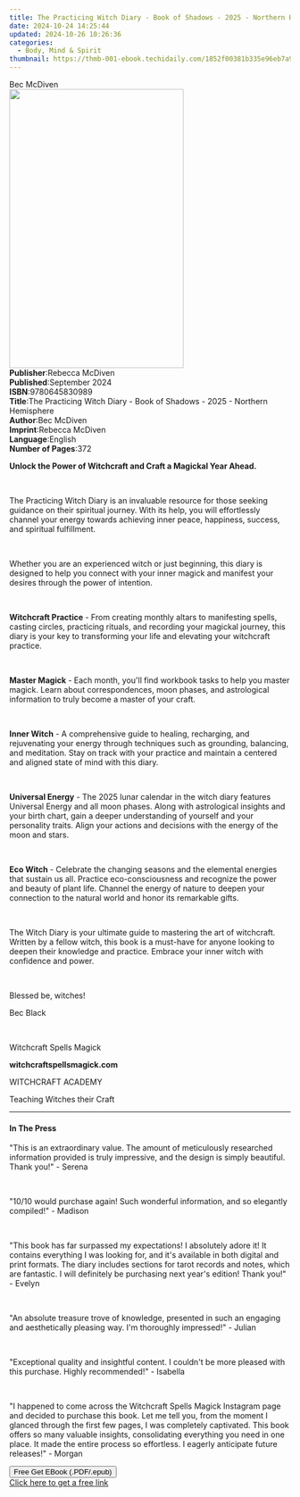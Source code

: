 ```yaml
---
title: The Practicing Witch Diary - Book of Shadows - 2025 - Northern Hemisphere | Free Book
date: 2024-10-24 14:25:44
updated: 2024-10-26 10:26:36
categories:
  - Body, Mind & Spirit
thumbnail: https://thmb-001-ebook.techidaily.com/1852f00381b335e96eb7a9af996e126efe86e366f3b704a08fe12b811054fb42.jpg
---
```

<main id="book-container">
  <div class="flex flex-col">
    <div class="book-brief flex-1 py-6 px-4 sm:p-6 md:py-10 md:px-8">
      <!-- brief-->
      <div class="book-brief-main">Bec McDiven</div>
    </div>
    <div
      class="book-meta-info flex-1 grid gap-4 col-start-1 col-end-3 row-start-1 sm:mb-6 sm:grid-cols-4 lg:gap-6 lg:col-start-2 lg:row-end-6 lg:row-span-6 lg:mb-0"
    >
      <div
        class="book-meta-info-left place-content-center mt-4 p-4 text-sm leading-6 col-start-2 col-span-2 dark:text-slate-400"
      >
        <img
          class="w-full h-500 object-cover rounded-lg sm:h-255 sm:col-span-2 lg:col-span-full"
          src="https://img-001-ebook.techidaily.com/451e61336800e7a4917e1cfdeda61ee192bf60664df0085de71d32ca86d6aa7a.jpg"
          alt=""
          width="312"
          height="500"
        />
      </div>
      <div
        class="book-meta-info-right mt-2 col-start-1 row-start-2 col-span-3 self-center"
      >
        <!-- meta data  -->
        <div class="flex flex-col px-4 md:px-8">
          <div class="flex-1">
            <strong>Publisher</strong>:<span class="px-2">Rebecca McDiven</span>
          </div>
          <div class="flex-1">
            <strong>Published</strong>:<span class="px-2">September 2024</span>
          </div>
          <div class="flex-1">
            <strong>ISBN</strong>:<span class="px-2">9780645830989</span>
          </div>
          <div class="flex-1">
            <strong>Title</strong>:<span class="px-2"
              >The Practicing Witch Diary - Book of Shadows - 2025 - Northern
              Hemisphere</span
            >
          </div>
          <div class="flex-1">
            <strong>Author</strong>:<span class="px-2">Bec McDiven</span>
          </div>
          <div class="flex-1">
            <strong>Imprint</strong>:<span class="px-2">Rebecca McDiven</span>
          </div>
          <div class="flex-1">
            <strong>Language</strong>:<span class="px-2">English</span>
          </div>
          <div class="flex-1">
            <strong>Number of Pages</strong>:<span class="px-2">372</span>
          </div>
        </div>
      </div>
    </div>
    <div class="book-description flex-1 py-6 px-4 sm:p-6 md:py-10 md:px-8">
      <div class="book-description-main">
        <div accordion-content="" id="description">
          <p>
            <strong
              >Unlock the Power of Witchcraft and Craft a Magickal Year
              Ahead.</strong
            >
          </p>
          <p><br /></p>
          <p>
            The Practicing Witch Diary is an invaluable resource for those
            seeking guidance on their spiritual journey. With its help, you will
            effortlessly channel your energy towards achieving inner peace,
            happiness, success, and spiritual fulfillment.
          </p>
          <p><br /></p>
          <p>
            Whether you are an experienced witch or just beginning, this diary
            is designed to help you connect with your inner magick and manifest
            your desires through the power of intention.
          </p>
          <p><br /></p>
          <p>
            <strong>Witchcraft Practice</strong> - From creating monthly altars
            to manifesting spells, casting circles, practicing rituals, and
            recording your magickal journey, this diary is your key to
            transforming your life and elevating your witchcraft practice.
          </p>
          <p><br /></p>
          <p>
            <strong>Master Magick</strong> - Each month, you'll find workbook
            tasks to help you master magick. Learn about correspondences, moon
            phases, and astrological information to truly become a master of
            your craft.
          </p>
          <p><br /></p>
          <p>
            <strong>Inner Witch</strong> - A comprehensive guide to healing,
            recharging, and rejuvenating your energy through techniques such as
            grounding, balancing, and meditation. Stay on track with your
            practice and maintain a centered and aligned state of mind with this
            diary.
          </p>
          <p><br /></p>
          <p>
            <strong>Universal Energy</strong> - The 2025 lunar calendar in the
            witch diary features Universal Energy and all moon phases. Along
            with astrological insights and your birth chart, gain a deeper
            understanding of yourself and your personality traits. Align your
            actions and decisions with the energy of the moon and stars.
          </p>
          <p><br /></p>
          <p>
            <strong>Eco Witch</strong> - Celebrate the changing seasons and the
            elemental energies that sustain us all. Practice eco-consciousness
            and recognize the power and beauty of plant life. Channel the energy
            of nature to deepen your connection to the natural world and honor
            its remarkable gifts.
          </p>
          <p><br /></p>
          <p>
            The Witch Diary is your ultimate guide to mastering the art of
            witchcraft. Written by a fellow witch, this book is a must-have for
            anyone looking to deepen their knowledge and practice. Embrace your
            inner witch with confidence and power.
          </p>
          <p><br /></p>
          <p>Blessed be, witches!</p>
          <p>Bec Black</p>
          <p><br /></p>
          <p>Witchcraft Spells Magick</p>
          <p><strong>witchcraftspellsmagick.com</strong></p>
          <p>WITCHCRAFT ACADEMY</p>
          <p>Teaching Witches their Craft</p>
        </div>
        <div class="accordion-fader"></div>
      </div>
    </div>
    <div class="book-excerpts flex-1 py-6 px-4 sm:p-6 md:py-10 md:px-8">
      <!-- excerpts-->
      <div class="book-excerpts-main">
        <hr />
        <h4 class="placeholder placeholder-heading">
          <span>In The Press</span>
        </h4>
        <p></p>
        <p>
          "This is an extraordinary value. The amount of meticulously researched
          information provided is truly impressive, and the design is simply
          beautiful. Thank you!" - Serena
        </p>
        <p><br /></p>
        <p>
          "10/10 would purchase again! Such wonderful information, and so
          elegantly compiled!" - Madison
        </p>
        <p><br /></p>
        <p>
          "This book has far surpassed my expectations! I absolutely adore it!
          It contains everything I was looking for, and it's available in both
          digital and print formats. The diary includes sections for tarot
          records and notes, which are fantastic. I will definitely be
          purchasing next year's edition! Thank you!" - Evelyn
        </p>
        <p><br /></p>
        <p>
          "An absolute treasure trove of knowledge, presented in such an
          engaging and aesthetically pleasing way. I'm thoroughly impressed!" -
          Julian
        </p>
        <p><br /></p>
        <p>
          "Exceptional quality and insightful content. I couldn't be more
          pleased with this purchase. Highly recommended!" - Isabella
        </p>
        <p><br /></p>
        <p>
          "I happened to come across the Witchcraft Spells Magick Instagram page
          and decided to purchase this book. Let me tell you, from the moment I
          glanced through the first few pages, I was completely captivated. This
          book offers so many valuable insights, consolidating everything you
          need in one place. It made the entire process so effortless. I eagerly
          anticipate future releases!" - Morgan
        </p>
        <p></p>
      </div>
    </div>
    <div
      class="book-about-author flex-1 py-6 px-4 sm:p-6 md:py-10 md:px-8"
    ></div>
    <div class="book-free-get flex-1 py-6 px-4 sm:p-6 md:py-10 md:px-8">
      <button
        id="btn-free-get"
        class="bg-blue-500 hover:bg-blue-700 text-white font-bold py-2 px-4 rounded"
      >
        Free Get EBook (.PDF/.epub)
      </button>
      <div id="countdown-display" class="px-2 text-lg mt-2"></div>
      <a
        id="free-link"
        class="hidden bg-blue-500 hover:bg-blue-700 text-white font-bold py-2 px-4 rounded"
        href="https://www.ebooks.com/en-us/book/211448615/the-practicing-witch-diary-book-of-shadows-2025-northern-hemisphere/bec-mcdiven/"
        target="_blank"
        >Click here to get a free link</a
      >
    </div>
    <script>
      let countdownTime = 0;
      let countdownInterval = null;
      document
        .getElementById('btn-free-get')
        .addEventListener('click', startCountdown);
      function startCountdown() {
        countdownTime = new Date().getTime() + 60000 * 3;
        countdownInterval = setInterval(updateCountdown, 1000);
        document.getElementById('btn-free-get').disabled = true;
        document
          .getElementById('btn-free-get')
          .classList.add('bg-gray-500', 'cursor-not-allowed');
      }
      function updateCountdown() {
        let currentTime = new Date().getTime();
        let timeLeft = countdownTime - currentTime;
        let secondsLeft = Math.floor(timeLeft / 1000);
        document.getElementById('countdown-display').innerHTML =
          `Remaining time: ${secondsLeft} seconds.`;
        if (secondsLeft <= 0) {
          clearInterval(countdownInterval);
          document.getElementById('btn-free-get').classList.add('hidden');
          document.getElementById('free-link').classList.remove('hidden');
          document.getElementById('countdown-display').innerHTML = '';
        }
      }
    </script>
  </div>
</main>
